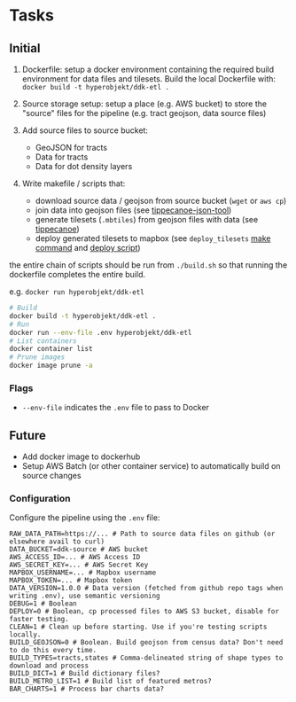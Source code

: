 # Tasks

## Initial

1. Dockerfile: setup a docker environment containing the required build environment for data files and tilesets. Build the local Dockerfile with: `docker build -t hyperobjekt/ddk-etl .`

2. Source storage setup: setup a place (e.g. AWS bucket) to store the "source" files for the pipeline (e.g. tract geojson, data source files)

3. Add source files to source bucket:

   - GeoJSON for tracts
   - Data for tracts
   - Data for dot density layers

4. Write makefile / scripts that:
   - download source data / geojson from source bucket (`wget` or `aws cp`)
   - join data into geojson files (see [tippecanoe-json-tool](https://github.com/mapbox/tippecanoe#tippecanoe-json-tool))
   - generate tilesets (`.mbtiles`) from geojson files with data (see [tippecanoe](https://github.com/mapbox/tippecanoe))
   - deploy generated tilesets to mapbox (see `deploy_tilesets` [make command](https://github.com/Hyperobjekt/seda-etl/blob/master/Makefile#L465) and [deploy script](https://github.com/Hyperobjekt/seda-etl/blob/master/scripts/deploy_tilesets.js))

the entire chain of scripts should be run from `./build.sh` so that running the dockerfile completes the entire build.

e.g. `docker run hyperobjekt/ddk-etl`

```bash
# Build
docker build -t hyperobjekt/ddk-etl .
# Run
docker run --env-file .env hyperobjekt/ddk-etl
# List containers
docker container list
# Prune images
docker image prune -a
```

### Flags

- `--env-file` indicates the `.env` file to pass to Docker

## Future

- Add docker image to dockerhub
- Setup AWS Batch (or other container service) to automatically build on source changes

### Configuration

Configure the pipeline using the `.env` file:

```
RAW_DATA_PATH=https://... # Path to source data files on github (or elsewhere avail to curl)
DATA_BUCKET=ddk-source # AWS bucket
AWS_ACCESS_ID=... # AWS Access ID
AWS_SECRET_KEY=... # AWS Secret Key
MAPBOX_USERNAME=... # Mapbox username
MAPBOX_TOKEN=... # Mapbox token
DATA_VERSION=1.0.0 # Data version (fetched from github repo tags when writing .env), use semantic versioning
DEBUG=1 # Boolean
DEPLOY=0 # Boolean, cp processed files to AWS S3 bucket, disable for faster testing.
CLEAN=1 # Clean up before starting. Use if you're testing scripts locally.
BUILD_GEOJSON=0 # Boolean. Build geojson from census data? Don't need to do this every time.
BUILD_TYPES=tracts,states # Comma-delineated string of shape types to download and process
BUILD_DICT=1 # Build dictionary files?
BUILD_METRO_LIST=1 # Build list of featured metros?
BAR_CHARTS=1 # Process bar charts data?
```
